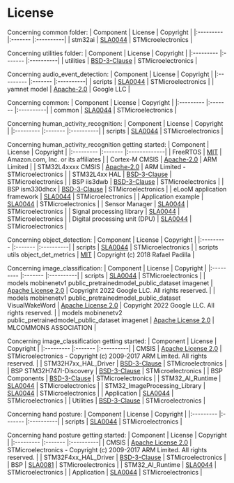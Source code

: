 # License

Concerning common folder:
| Component                            | License              | Copyright |
|:---------                            |:-------              |:----------|
| stm32ai                              | [SLA0044](./common/stm32ai/LICENSE.md)              | STMicroelectronics |


Concerning utilities folder:
| Component                            | License              | Copyright |
|:---------                            |:-------              |:----------|
| utilities                              | [BSD-3-Clause](./utilities/LICENSE.md)              | STMicroelectronics |


Concerning audio_event_detection:
| Component                            | License              | Copyright |
|:---------                            |:-------              |:----------|
| scripts                              | [SLA0044](./audio_event_detection/LICENSE.md)              | STMicroelectronics |
| yamnet model                         | [Apache-2.0](./audio_event_detection/scripts/utils/models/yamnet/LICENSE.md)              | Google LLC |


Concerning common:
| Component                            | License              | Copyright |
|:---------                            |:-------              |:----------|
| common                               | [SLA0044](./common/LICENSE.md)              | STMicroelectronics |


Concerning human_activity_recognition:
| Component                            | License              | Copyright |
|:---------                            |:-------              |:----------|
| scripts                              | [SLA0044](./human_activity_recognition/LICENSE.md)              | STMicroelectronics |

Concerning human_activity_recognition getting started:
| Component                            | License                 | Copyright      |
|:---------                            |:-------                 |:-------------|
| FreeRTOS                             | [MIT](./human_activity_recognition/getting_started/Middlewares/Third_Party/FreeRTOS/Source/LICENSE)                     | Amazon.com, Inc. or its affiliates           |
| Cortex-M CMSIS                       | [Apache-2.0](./human_activity_recognition/getting_started/Drivers/CMSIS/LICENSE.txt)              | ARM Limited   |
| STM32L4xxxx CMSIS                    | [Apache-2.0](./human_activity_recognition/getting_started/Drivers/CMSIS/Device/ST/STM32L4xx/LICENSE.md)              | ARM Limited - STMicroelectronics    |
| STM32L4xx HAL                        | [BSD-3-Clause](./human_activity_recognition/getting_started/Drivers/STM32L4xx_HAL_Driver/LICENSE.md)            | STMicroelectronics |
| BSP  iis3dwb                         | [BSD-3-Clause](./human_activity_recognition/getting_started/Drivers/BSP/Components/iis3dwb/LICENSE.md)            | STMicroelectronics |
| BSP  ism330dhcx                      | [BSD-3-Clause](./human_activity_recognition/getting_started/Drivers/BSP/Components/ism330dhcx/LICENSE.md)            | STMicroelectronics |
| eLooM application framework          | [SLA0044](./human_activity_recognition/getting_started/Middlewares/ST/eLooM/LICENSE.md)                 | STMicroelectronics      |
| Application example                  | [SLA0044](./human_activity_recognition/getting_started/Projects/STM32L4R9ZI-STWIN/Applications/GetStart/LICENSE.md)                 | STMicroelectronics      |
| Sensor Manager                       | [SLA0044](./human_activity_recognition/getting_started/Projects/STM32L4R9ZI-STWIN/Applications/GetStart/LICENSE.md)                 | STMicroelectronics      |
| Signal processing library            | [SLA0044](./human_activity_recognition/getting_started/Projects/STM32L4R9ZI-STWIN/Applications/GetStart/signal_processing_lib/LICENSE.md)                 | STMicroelectronics      |
| Digital processing unit (DPU)        | [SLA0044](./human_activity_recognition/getting_started/Projects/STM32L4R9ZI-STWIN/Applications/GetStart/DPU/LICENSE.md)                 | STMicroelectronics      |

Concerning object_detection:
| Component                            | License              | Copyright |
|:---------                            |:-------              |:----------|
| scripts                              | [SLA0044](./object_detection/LICENSE.md)              | STMicroelectronics |
| scripts  utils  object_det_metrics   | [MIT](./object_detection/scripts/utils/object_det_metrics/LICENSE.md)                  | Copyright (c) 2018 Rafael Padilla |


Concerning image_classification:
| Component                                                    | License              | Copyright |
|:---------                                                    |:-------              |:----------|
| scripts                                                      | [SLA0044](./image_classification/LICENSE.md)              | STMicroelectronics |
| models  mobinenetv1  public_pretrainedmodel_public_dataset imagenet | [Apache License 2.0](./image_classification/models/mobilenetv1/Public_pretrainedmodel_public_dataset/ImageNet/LICENSE.md)              | Copyright 2022 Google LLC. All rights reserved. |
| models  mobinenetv1  public_pretrainedmodel_public_dataset VisualWakeWord  | [Apache License 2.0](./image_classification/models/mobilenetv1/Public_pretrainedmodel_public_dataset/VisualWakeWord/LICENSE.md)              | Copyright 2022 Google LLC. All rights reserved. |
| models  mobinenetv2  public_pretrainedmodel_public_dataset imagenet  | [Apache License 2.0](./image_classification/models/mobilenetv2/Public_pretrainedmodel_public_dataset/ImageNet/LICENSE.md)              | MLCOMMONS ASSOCIATION |

Concerning image_classification getting started:
| Component                       | License              | Copyright |
|:---------                       |:-------              |:----------|
| CMSIS                           | [Apache License 2.0](./image_classification/getting_started/Drivers/CMSIS/LICENSE.md)   | STMicroelectronics - Copyright (c) 2009-2017 ARM Limited. All rights reserved. |
| STM32H7xx_HAL_Driver            | [BSD-3-Clause](./image_classification/getting_started/Drivers/STM32H7xx_HAL_Driver/LICENSE.md)         | STMicroelectronics |
| BSP STM32H747I-Discovery        | [BSD-3-Clause](./image_classification/getting_started/Drivers/BSP/STM32H747I-Discovery/LICENSE.md)         | STMicroelectronics |
| BSP Components                  | [BSD-3-Clause](./image_classification/getting_started/Drivers/BSP/Components/LICENSE.md)         | STMicroelectronics |
| STM32_AI_Runtime                | [SLA0044](./image_classification/getting_started/Middlewares/ST/STM32_AI_Runtime/LICENSE.md)              | STMicroelectronics |
| STM32_ImageProcessing_Library   | [SLA0044](./image_classification/getting_started/Middlewares/ST/STM32_ImageProcessing_Library/LICENSE.md)              | STMicroelectronics |
| Application                     | [SLA0044](./image_classification/getting_started/Application/LICENSE.md)              | STMicroelectronics |
| Utilities                       | [BSD-3-Clause](./image_classification/getting_started/Utilities/LICENSE.md)         | STMicroelectronics |


Concerning hand posture:
| Component                            | License              | Copyright |
|:---------                            |:-------              |:----------|
| scripts                              | [SLA0044](./hand_posture/LICENSE.md)              | STMicroelectronics |

Concerning hand posture getting started:
| Component                       | License              | Copyright |
|:---------                       |:-------              |:----------|
| CMSIS                           | [Apache License 2.0](./hand_posture/getting_started/Drivers/CMSIS/LICENSE.md)   | STMicroelectronics - Copyright (c) 2009-2017 ARM Limited. All rights reserved. |
| STM32F4xx_HAL_Driver            | [BSD-3-Clause](./hand_posture/getting_started/Drivers/STM32F4xx_HAL_Driver/LICENSE.md)         | STMicroelectronics |
| BSP                             | [SLA0081](./hand_posture/getting_started/Drivers/BSP/LICENSE.md)         | STMicroelectronics |
| STM32_AI_Runtime                | [SLA0044](./hand_posture/getting_started/Middlewares/ST/STM32_AI_Runtime/LICENSE.md)              | STMicroelectronics |
| Application                     | [SLA0044](./hand_posture/getting_started/Application/LICENSE.md)              | STMicroelectronics |
